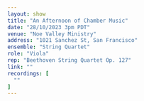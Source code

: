 ```yaml
---
layout: show
title: "An Afternoon of Chamber Music"
date: "28/10/2023 3pm PDT"
venue: "Noe Valley Ministry"
address: "1021 Sanchez St, San Francisco"
ensemble: "String Quartet"
role: "Viola"
rep: "Beethoven String Quartet Op. 127"
link: ""
recordings: [
  ""
]
---
```

